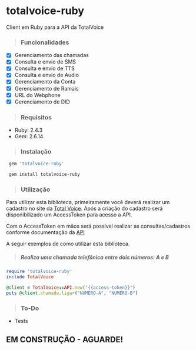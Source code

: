 # totalvoice-ruby
Client em Ruby para a API da TotalVoice

> ### Funcionalidades

- [X] Gerenciamento das chamadas
- [X] Consulta e envio de SMS
- [X] Consulta e envio de TTS
- [X] Consulta e envio de Audio
- [X] Gerenciamento da Conta
- [X] Gerenciamento de Ramais
- [X] URL do Webphone
- [X] Gerenciamento de DID

> ### Requisitos

- Ruby: 2.4.3
- Gem: 2.6.14

> ### Instalação

```bash
 gem 'totalvoice-ruby'
```

```bash
 gem install totalvoice-ruby
```

> ### Utilização

Para utilizar esta biblioteca, primeiramente você deverá realizar um cadastro no site da [Total Voice](http://www.totalvoice.com.br). Após a criação do cadastro será disponibilizado um AccessToken para acesso a API.

Com o AccessToken em mãos será possível realizar as consultas/cadastros conforme documentação da [API](https://api.totalvoice.com.br/doc/#/)

A seguir exemplos de como utilizar esta biblioteca.

> ##### Realiza uma chamada telefônica entre dois números: A e B

```ruby
require 'totalvoice-ruby'
include TotalVoice

@client = TotalVoice::API.new("{{access-token}}")
puts @client.chamada.ligar("NUMERO-A", "NUMERO-B")
```

> ### To-Do

- Tests

## EM CONSTRUÇÃO - AGUARDE!
